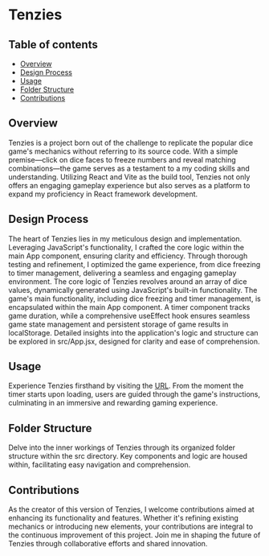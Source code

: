 # Tenzies

## Table of contents

-   [Overview](#overview)
-   [Design Process](#design-process)
-   [Usage](#usage)
-   [Folder Structure](#folder-structure)
-   [Contributions](#contributions)

## Overview

Tenzies is a project born out of the challenge to replicate the popular dice game's mechanics without referring to its source code. With a simple premise—click on dice faces to freeze numbers and reveal matching combinations—the game serves as a testament to a my coding skills and understanding. Utilizing React and Vite as the build tool, Tenzies not only offers an engaging gameplay experience but also serves as a platform to expand my proficiency in React framework development.

## Design Process

The heart of Tenzies lies in my meticulous design and implementation. Leveraging JavaScript's functionality, I crafted the core logic within the main App component, ensuring clarity and efficiency. Through thorough testing and refinement, I optimized the game experience, from dice freezing to timer management, delivering a seamless and engaging gameplay environment. The core logic of Tenzies revolves around an array of dice values, dynamically generated using JavaScript's built-in functionality. The game's main functionality, including dice freezing and timer management, is encapsulated within the main App component. A timer component tracks game duration, while a comprehensive useEffect hook ensures seamless game state management and persistent storage of game results in localStorage. Detailed insights into the application's logic and structure can be explored in src/App.jsx, designed for clarity and ease of comprehension.

## Usage

Experience Tenzies firsthand by visiting the [URL](https://quiet-sopapillas-e4cbaf.netlify.app/). From the moment the timer starts upon loading, users are guided through the game's instructions, culminating in an immersive and rewarding gaming experience.

## Folder Structure

Delve into the inner workings of Tenzies through its organized folder structure within the src directory. Key components and logic are housed within, facilitating easy navigation and comprehension.

## Contributions

As the creator of this version of Tenzies, I welcome contributions aimed at enhancing its functionality and features. Whether it's refining existing mechanics or introducing new elements, your contributions are integral to the continuous improvement of this project. Join me in shaping the future of Tenzies through collaborative efforts and shared innovation.

